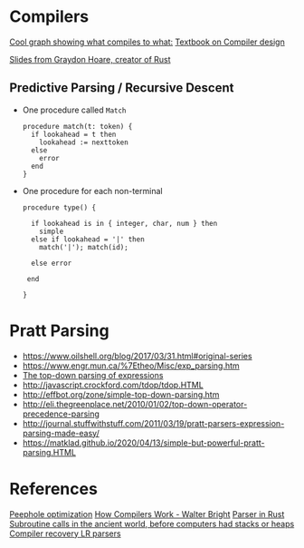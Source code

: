 # Compilers

[Cool graph showing what compiles to what:](https://github.com/mohd-akram/languages)
[Textbook on Compiler design](http://cs.rowan.edu/~bergmann/books/Compiler_Design/java/CompilerDesignBook.pdf)

[Slides from Graydon Hoare, creator of Rust](http://venge.net/graydon/talks/CompilerTalk-2019.pdf?utm_source=thenewstack&utm_medium=website&utm_campaign=platform)

## Predictive Parsing / Recursive Descent

- One procedure called `Match`

  ```
  procedure match(t: token) {
    if lookahead = t then
      lookahead := nexttoken
    else
      error
    end
  }
  ```

- One procedure for each non-terminal

  ```
  procedure type() {

    if lookahead is in { integer, char, num } then
      simple
    else if lookahead = '|' then
      match('|'); match(id);

    else error

   end

  }
  ```


# Pratt Parsing

- <https://www.oilshell.org/blog/2017/03/31.html#original-series>
- <https://www.engr.mun.ca/%7Etheo/Misc/exp_parsing.htm>
- [The top-down parsing of expressions](http://antlr.org/papers/Clarke-expr-parsing-1986.pdf)
- <http://javascript.crockford.com/tdop/tdop.HTML>
- <http://effbot.org/zone/simple-top-down-parsing.htm>
- <http://eli.thegreenplace.net/2010/01/02/top-down-operator-precedence-parsing>
- <http://journal.stuffwithstuff.com/2011/03/19/pratt-parsers-expression-parsing-made-easy/>
- <https://matklad.github.io/2020/04/13/simple-but-powerful-pratt-parsing.HTML>

# References

[Peephole optimization](https://en.wikipedia.org/wiki/Peephole_optimization)
[How Compilers Work - Walter Bright](https://accu.org/conf-docs/PDFs_2010/CompilerConstruction_WalterBright.pdf)
[Parser in Rust](https://www.nhatcher.com/post/a-rustic-invitation-to-parsing/)
[Subroutine calls in the ancient world, before computers had stacks or heaps](https://devblogs.microsoft.com/oldnewthing/20240401-00/?p=109599)
[Compiler recovery LR parsers](https://tratt.net/laurie/blog/2020/automatic_syntax_error_recovery.html)

